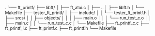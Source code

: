 .
└── ft_printf/
    ├── libft/
    │   ├── ft_atoi.c
    │   ├── ..
    │   ├── libft.h
    │   └── Makefile
    ├── tester_ft_printf/
    │   ├── include/
    │   │   └── tester_ft_printf.h
    │   ├── srcs/
    │   │   ├── objects/
    │   │   │   ├── main.o
    │   │   │   └── run_test_c.o
    │   │   ├── main.c
    │   │   └── run_test_c.c
    │   └── Makefile
    ├── ft_printf_c.c
    ├── ft_printf_i.c
    ├── ft_printf.c
    ├── ft_printf.h
    └── Makefile
